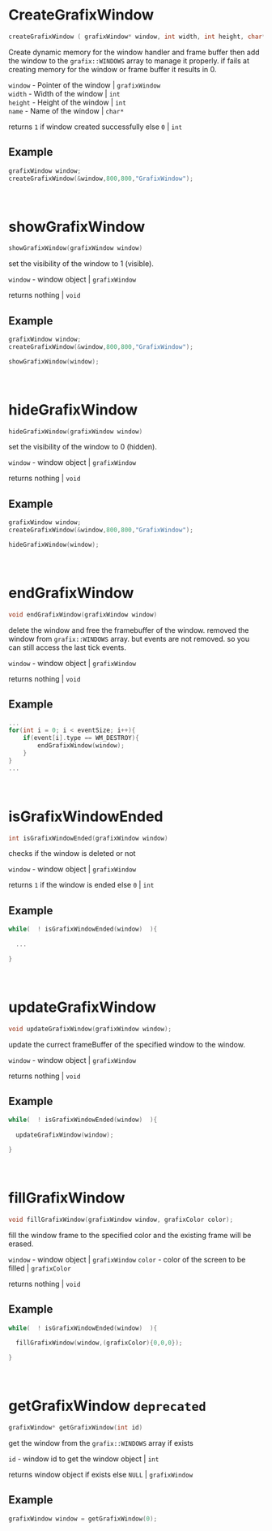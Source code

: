 # CreateGrafixWindow
```c
createGrafixWindow ( grafixWindow* window, int width, int height, char* name )
```
Create dynamic memory for the window handler and frame buffer then add the window to the `grafix::WINDOWS` array to manage it properly. if fails at creating memory for the window or frame buffer it results in 0.

`window` - Pointer of the window | `grafixWindow` <br>
`width` - Width of the window | `int` <br>
`height` - Height of the window | `int` <br>
`name` - Name of the window | `char*` <br>

returns `1` if window created successfully else `0` | `int`

## Example
```c
grafixWindow window;
createGrafixWindow(&window,800,800,"GrafixWindow");
```
<br>

# showGrafixWindow
```c
showGrafixWindow(grafixWindow window)
```
set the visibility of the window to 1 (visible).

`window` - window object | `grafixWindow`

returns nothing | `void`

## Example
```c
grafixWindow window;
createGrafixWindow(&window,800,800,"GrafixWindow");

showGrafixWindow(window);
```
<br>

# hideGrafixWindow
```c
hideGrafixWindow(grafixWindow window)
```
set the visibility of the window to 0 (hidden).

`window` - window object | `grafixWindow`

returns nothing | `void`

## Example
```c
grafixWindow window;
createGrafixWindow(&window,800,800,"GrafixWindow");

hideGrafixWindow(window);
```
<br>

# endGrafixWindow
```c
void endGrafixWindow(grafixWindow window)
```
delete the window and free the framebuffer of the window. removed the window from `grafix::WINDOWS` array. but events are not removed. so you can still access the last tick events.

`window` - window object | `grafixWindow`

returns nothing | `void`

## Example
```c
...
for(int i = 0; i < eventSize; i++){
    if(event[i].type == WM_DESTROY){
        endGrafixWindow(window);
    }
}
...
```
<br>

# isGrafixWindowEnded
```c
int isGrafixWindowEnded(grafixWindow window)
```
checks if the window is deleted or not

`window` - window object | `grafixWindow`

returns `1` if the window is ended else `0` | `int`

## Example
```c
while(  ! isGrafixWindowEnded(window)  ){
  
  ...

}
```
<br>

# updateGrafixWindow
```c
void updateGrafixWindow(grafixWindow window);
```
update the currect frameBuffer of the specified window to the window.

`window` - window object | `grafixWindow`

returns nothing | `void`

## Example
```c
while(  ! isGrafixWindowEnded(window)  ){
  
  updateGrafixWindow(window);

}
```
<br>

# fillGrafixWindow
```c
void fillGrafixWindow(grafixWindow window, grafixColor color);
```
fill the window frame to the specified color and the existing frame will be erased.

`window` - window object | `grafixWindow`
`color` - color of the screen to be filled | `grafixColor`

returns nothing | `void`

## Example
```c
while(  ! isGrafixWindowEnded(window)  ){
  
  fillGrafixWindow(window,(grafixColor){0,0,0});

}
```
<br>

# getGrafixWindow `deprecated`
```c
grafixWindow* getGrafixWindow(int id)
```
get the window from the `grafix::WINDOWS` array if exists

`id` - window id to get the window object | `int`

returns window object if exists else `NULL` | `grafixWindow`

## Example
```c
grafixWindow window = getGrafixWindow(0);
```
<br>

